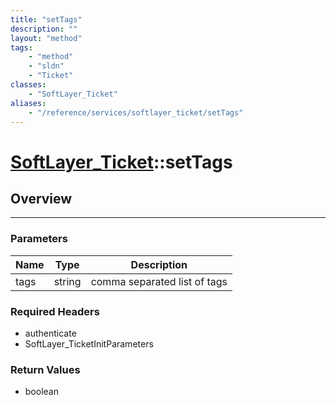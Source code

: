 ```yaml
---
title: "setTags"
description: ""
layout: "method"
tags:
    - "method"
    - "sldn"
    - "Ticket"
classes:
    - "SoftLayer_Ticket"
aliases:
    - "/reference/services/softlayer_ticket/setTags"
---
```

# [SoftLayer_Ticket](/reference/services/SoftLayer_Ticket)::setTags




## Overview 


-----

### Parameters 
|Name | Type | Description |
| --- | --- | --- |
|tags| string| comma separated list of tags|


### Required Headers
* authenticate
* SoftLayer_TicketInitParameters


### Return Values
* boolean




